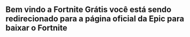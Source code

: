 ## Bem vindo a Fortnite Grátis você está sendo redirecionado para a página oficial da Epic para baixar o Fortnite
